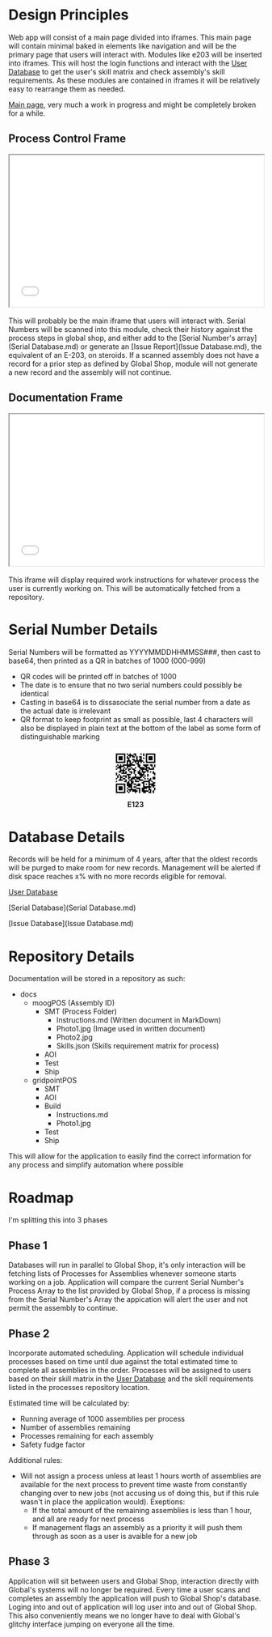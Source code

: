 # Design Principles
  Web app will consist of a main page divided into iframes. This main page will contain minimal baked in elements like navigation and will be the primary page that users will interact with. Modules like e203 will be inserted into iframes. This will host the login functions and interact with the [User Database](User.md) to get the user's skill matrix and check assembly's skill requirements. As these modules are contained in iframes it will be relatively easy to rearrange them as needed.
  
  [Main page](Main.html), very much a work in progress and might be completely broken for a while.
  
## Process Control Frame

   <iframe src="ProcessControl.html" height="300px" width="100%" title="Process Control"></iframe>

   This will probably be the main iframe that users will interact with. Serial Numbers will be scanned into this module, check their history against the process steps in global shop, and either add to the [Serial Number's array](Serial Database.md) or generate an [Issue Report](Issue Database.md), the equivalent of an E-203, on steroids. If a scanned assembly does not have a record for a prior step as defined by Global Shop, module will not generate a new record and the assembly will not continue.
   
## Documentation Frame

   <iframe src="Instruction.html" height="300px" width="100%" title="Documentation"></iframe>

   This iframe will display required work instructions for whatever process the user is currently working on. This will be automatically fetched from a repository.

# Serial Number Details
  Serial Numbers will be formatted as YYYYMMDDHHMMSS###, then cast to base64, then printed as a QR in batches of 1000 (000-999)
  - QR codes will be printed off in batches of 1000
  - The date is to ensure that no two serial numbers could possibly be identical
  - Casting in base64 is to dissasociate the serial number from a date as the actual date is irrelevant
  - QR format to keep footprint as small as possible, last 4 characters will also be displayed in plain text at the bottom of the label as some form of distinguishable marking

<p align="center">
  <img width="100" height="100" src="Unitag_QRCode_1607393414668.png"><br>
  <b>E123</b>
</p>

  
# Database Details
Records will be held for a minimum of 4 years, after that the oldest records will be purged to make room for new records. Management will be alerted if disk space reaches x% with no more records eligible for removal.

[User Database](User.md)

[Serial Database](Serial Database.md)

[Issue Database](Issue Database.md)

# Repository Details
Documentation will be stored in a repository as such:
- docs
  - moogPOS (Assembly ID)
    - SMT (Process Folder)
      - Instructions.md (Written document in MarkDown)
      - Photo1.jpg (Image used in written document)
      - Photo2.jpg
      - Skills.json (Skills requirement matrix for process)
    - AOI
    - Test
    - Ship
  - gridpointPOS
    - SMT
    - AOI
    - Build
      - Instructions.md
      - Photo1.jpg
    - Test
    - Ship

This will allow for the application to easily find the correct information for any process and simplify automation where possible

# Roadmap
  I'm splitting this into 3 phases
## Phase 1
   Databases will run in parallel to Global Shop, it's only interaction will be fetching lists of Processes for Assemblies whenever someone starts working on a job. Application will compare the current Serial Number's Process Array to the list provided by Global Shop, if a process is missing from the Serial Number's Array the appication will alert the user and not permit the assembly to continue.

## Phase 2
   Incorporate automated scheduling. Application will schedule individual processes based on time until due against the total estimated time to complete all assemblies in the order. Processes will be assigned to users based on their skill matrix in the [User Database](User.md) and the skill requirements listed in the processes repository location.
   
   Estimated time will be calculated by:
   - Running average of 1000 assemblies per process
   - Number of assemblies remaining
   - Processes remaining for each assembly
   - Safety fudge factor
   
   Additional rules:
   - Will not assign a process unless at least 1 hours worth of assemblies are available for the next process to prevent time waste from constantly changing over to new jobs (not accusing us of doing this, but if this rule wasn't in place the application would). Exeptions:
     - If the total amount of the remaining assemblies is less than 1 hour, and all are ready for next process
     - If management flags an assembly as a priority it will push them through as soon as a user is avaible for a new job
     
## Phase 3
   Application will sit between users and Global Shop, interaction directly with Global's systems will no longer be required. Every time a user scans and completes an assembly the application will push to Global Shop's database. Loging into and out of application will log user into and out of Global Shop. This also conveniently means we no longer have to deal with Global's glitchy interface jumping on everyone all the time.
